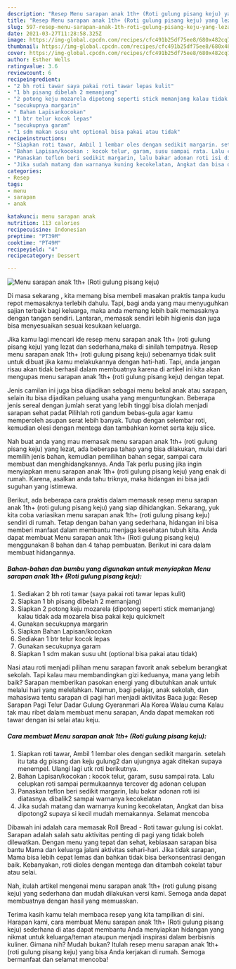 ```yaml
---
description: "Resep Menu sarapan anak 1th+ (Roti gulung pisang keju) yang lezat Untuk Jualan"
title: "Resep Menu sarapan anak 1th+ (Roti gulung pisang keju) yang lezat Untuk Jualan"
slug: 597-resep-menu-sarapan-anak-1th-roti-gulung-pisang-keju-yang-lezat-untuk-jualan
date: 2021-03-27T11:28:58.325Z
image: https://img-global.cpcdn.com/recipes/cfc491b25df75ee8/680x482cq70/menu-sarapan-anak-1th-roti-gulung-pisang-keju-foto-resep-utama.jpg
thumbnail: https://img-global.cpcdn.com/recipes/cfc491b25df75ee8/680x482cq70/menu-sarapan-anak-1th-roti-gulung-pisang-keju-foto-resep-utama.jpg
cover: https://img-global.cpcdn.com/recipes/cfc491b25df75ee8/680x482cq70/menu-sarapan-anak-1th-roti-gulung-pisang-keju-foto-resep-utama.jpg
author: Esther Wells
ratingvalue: 3.6
reviewcount: 6
recipeingredient:
- "2 bh roti tawar saya pakai roti tawar lepas kulit"
- "1 bh pisang dibelah 2 memanjang"
- "2 potong keju mozarela dipotong seperti stick memanjang kalau tidak ada mozarela bisa pakai keju quickmelt"
- "secukupnya margarin"
- " Bahan Lapisankocokan"
- "1 btr telur kocok lepas"
- "secukupnya garam"
- "1 sdm makan susu uht optional bisa pakai atau tidak"
recipeinstructions:
- "Siapkan roti tawar, Ambil 1 lembar oles dengan sedikit margarin. setelah itu tata dg pisang dan keju gulung2 dan ujungnya agak ditekan supaya menempel. Ulangi lagi utk roti berikutnya."
- "Bahan Lapisan/kocokan : kocok telur, garam, susu sampai rata. Lalu celupkan roti sampai permukaannya tercover dg adonan celupan"
- "Panaskan teflon beri sedikit margarin, lalu bakar adonan roti isi diatasnya. dibalik2 sampai warnanya kecokelatan"
- "Jika sudah matang dan warnanya kuning kecokelatan, Angkat dan bisa dipotong2 supaya si kecil mudah memakannya. Selamat mencoba"
categories:
- Resep
tags:
- menu
- sarapan
- anak

katakunci: menu sarapan anak 
nutrition: 113 calories
recipecuisine: Indonesian
preptime: "PT39M"
cooktime: "PT49M"
recipeyield: "4"
recipecategory: Dessert

---
```



![Menu sarapan anak 1th+ (Roti gulung pisang keju)](https://img-global.cpcdn.com/recipes/cfc491b25df75ee8/680x482cq70/menu-sarapan-anak-1th-roti-gulung-pisang-keju-foto-resep-utama.jpg)

Di masa  sekarang , kita memang bisa membeli masakan praktis tanpa kudu repot memasaknya terlebih dahulu. Tapi, bagi anda yang mau menyuguhkan sajian terbaik bagi keluarga, maka anda memang lebih baik memasaknya dengan tangan sendiri. Lantaran, memasak sendiri lebih higienis dan juga bisa menyesuaikan sesuai kesukaan keluarga.

Jika kamu lagi mencari ide resep menu sarapan anak 1th+ (roti gulung pisang keju) yang lezat dan sederhana,maka di sinilah tempatnya. Resep menu sarapan anak 1th+ (roti gulung pisang keju)  sebenarnya tidak sulit untuk dibuat jika kamu melakukannya dengan hati-hati. Tapi, anda jangan risau akan tidak berhasil dalam membuatnya 
karena di artikel ini kita akan mengupas menu sarapan anak 1th+ (roti gulung pisang keju) dengan tepat.  

Jenis camilan ini juga bisa dijadikan sebagai menu bekal anak atau sarapan, selain itu bisa dijadikan peluang usaha yang menguntungkan. Beberapa jenis sereal dengan jumlah serat yang lebih tinggi bisa diolah menjadi sarapan sehat padat Pilihlah roti gandum bebas-gula agar kamu memperoleh asupan serat lebih banyak. Tutup dengan selembar roti, kemudian olesi dengan mentega dan tambahkan kornet serta keju slice.

Nah buat anda yang mau memasak menu sarapan anak 1th+ (roti gulung pisang keju) yang lezat, ada beberapa tahap yang bisa dilakukan, mulai dari memilih jenis bahan, kemudian pemilihan bahan segar, sampai cara membuat dan menghidangkannya. Anda Tak perlu pusing jika ingin menyiapkan menu sarapan anak 1th+ (roti gulung pisang keju) yang enak di rumah. Karena, asalkan anda  tahu triknya, maka hidangan ini bisa jadi suguhan yang istimewa.

Berikut, ada beberapa cara praktis  dalam memasak resep menu sarapan anak 1th+ (roti gulung pisang keju) yang siap dihidangkan. Sekarang, yuk kita coba variasikan menu sarapan anak 1th+ (roti gulung pisang keju) sendiri di rumah. Tetap dengan bahan yang sederhana, hidangan ini bisa memberi manfaat dalam membantu menjaga kesehatan tubuh kita. Anda dapat membuat Menu sarapan anak 1th+ (Roti gulung pisang keju) menggunakan 8 bahan dan 4 tahap pembuatan. Berikut ini cara dalam membuat hidangannya.

<!--inarticleads1-->

##### Bahan-bahan dan bumbu yang digunakan untuk menyiapkan Menu sarapan anak 1th+ (Roti gulung pisang keju):

1. Sediakan 2 bh roti tawar (saya pakai roti tawar lepas kulit)
1. Siapkan 1 bh pisang dibelah 2 memanjang)
1. Siapkan 2 potong keju mozarela (dipotong seperti stick memanjang) kalau tidak ada mozarela bisa pakai keju quickmelt
1. Gunakan secukupnya margarin
1. Siapkan  Bahan Lapisan/kocokan
1. Sediakan 1 btr telur kocok lepas
1. Gunakan secukupnya garam
1. Siapkan 1 sdm makan susu uht (optional bisa pakai atau tidak)


Nasi atau roti menjadi pilihan menu sarapan favorit anak sebelum berangkat sekolah. Tapi kalau mau membandingkan gizi keduanya, mana yang lebih baik? Sarapan memberikan pasokan energi yang dibutuhkan anak untuk melalui hari yang melelahkan. Namun, bagi pelajar, anak sekolah, dan mahasiswa tentu sarapan di pagi hari menjadi aktivitas Baca juga: Resep Sarapan Pagi Telur Dadar Gulung Gyeranmari Ala Korea Walau cuma Kalau tak mau ribet dalam membuat menu sarapan, Anda dapat memakan roti tawar dengan isi selai atau keju. 

<!--inarticleads2-->

##### Cara membuat Menu sarapan anak 1th+ (Roti gulung pisang keju):

1. Siapkan roti tawar, Ambil 1 lembar oles dengan sedikit margarin. setelah itu tata dg pisang dan keju gulung2 dan ujungnya agak ditekan supaya menempel. Ulangi lagi utk roti berikutnya.
1. Bahan Lapisan/kocokan : kocok telur, garam, susu sampai rata. Lalu celupkan roti sampai permukaannya tercover dg adonan celupan
1. Panaskan teflon beri sedikit margarin, lalu bakar adonan roti isi diatasnya. dibalik2 sampai warnanya kecokelatan
1. Jika sudah matang dan warnanya kuning kecokelatan, Angkat dan bisa dipotong2 supaya si kecil mudah memakannya. Selamat mencoba


Dibawah ini adalah cara memasak Roll Bread - Roti tawar gulung isi coklat. Sarapan adalah salah satu aktivitas penting di pagi yang tidak boleh dilewatkan. Dengan menu yang tepat dan sehat, kebiasaan sarapan bisa bantu Mama dan keluarga jalani aktivitas sehari-hari. Jika tidak sarapan, Mama bisa lebih cepat lemas dan bahkan tidak bisa berkonsentrasi dengan baik. Kebanyakan, roti dioles dengan mentega dan ditambah cokelat tabur atau selai. 

Nah, itulah artikel mengenai  menu sarapan anak 1th+ (roti gulung pisang keju)  yang sederhana dan mudah dilakukan versi kami. Semoga anda dapat membuatnya dengan hasil yang memuaskan. 

Terima kasih kamu telah membaca resep yang kita tampilkan di sini. Harapan kami, cara membuat  Menu sarapan anak 1th+ (Roti gulung pisang keju) sederhana di atas dapat membantu Anda menyiapkan hidangan yang nikmat untuk keluarga/teman ataupun menjadi inspirasi dalam berbisnis kuliner. Gimana nih? Mudah bukan? Itulah resep menu sarapan anak 1th+ (roti gulung pisang keju) yang bisa Anda kerjakan di rumah. Semoga bermanfaat dan selamat mencoba!

